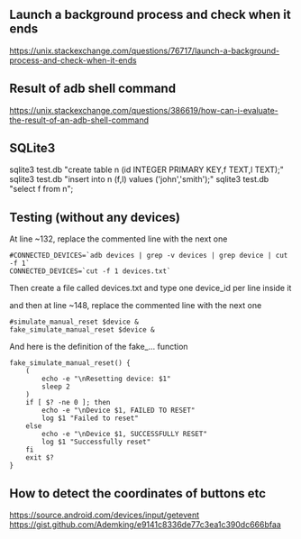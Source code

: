 ## Launch a background process and check when it ends
https://unix.stackexchange.com/questions/76717/launch-a-background-process-and-check-when-it-ends

## Result of adb shell command
https://unix.stackexchange.com/questions/386619/how-can-i-evaluate-the-result-of-an-adb-shell-command

## SQLite3
sqlite3 test.db  "create table n (id INTEGER PRIMARY KEY,f TEXT,l TEXT);"
sqlite3 test.db  "insert into n (f,l) values ('john','smith');"
sqlite3 test.db  "select f from n";

## Testing (without any devices)
At line ~132, replace the commented line with the next one
```
#CONNECTED_DEVICES=`adb devices | grep -v devices | grep device | cut -f 1`
CONNECTED_DEVICES=`cut -f 1 devices.txt`
```

Then create a file called devices.txt and type one device_id per line inside it

and then at line ~148, replace the commented line with the next one
```
#simulate_manual_reset $device &
fake_simulate_manual_reset $device &
```

And here is the definition of the fake_... function

```
fake_simulate_manual_reset() {
    (
        echo -e "\nResetting device: $1"
        sleep 2
    )
    if [ $? -ne 0 ]; then
        echo -e "\nDevice $1, FAILED TO RESET"
        log $1 "Failed to reset"
    else
        echo -e "\nDevice $1, SUCCESSFULLY RESET"
        log $1 "Successfully reset"
    fi
    exit $?
}
```

## How to detect the coordinates of buttons etc
https://source.android.com/devices/input/getevent
https://gist.github.com/Ademking/e9141c8336de77c3ea1c390dc666bfaa